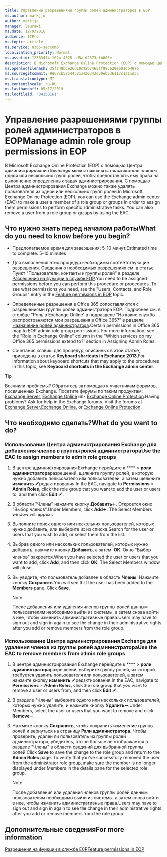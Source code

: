 ```yaml
---
title: Управление разрешениями группы ролей администраторов в EOP
ms.author: markjjo
author: markjjo
manager: laurawi
ms.date: 12/9/2016
audience: ITPro
ms.topic: article
ms.service: O365-seccomp
localization_priority: Normal
ms.assetid: 125834f4-1024-4325-ad5a-d2573cfb005e
description: В Microsoft Exchange Online Protection (EOP) с помощью Центра администрирования Exchange можно назначать пользователя членом одной или нескольких групп ролей, чтобы предоставлять ему права на выполнение определенных задач администрирования. С помощью Центра администрирования Exchange можно также удалять пользователя из одной или нескольких групп ролей.
ms.openlocfilehash: 35f248bce26d28c8ab7465ff983629eb01db407b
ms.sourcegitcommit: 9d67cb52544321a430343d39eb336112c1a11d35
ms.translationtype: MT
ms.contentlocale: ru-RU
ms.lasthandoff: 05/17/2019
ms.locfileid: "34150161"
---
```

# <a name="manage-admin-role-group-permissions-in-eop"></a><span data-ttu-id="01e7d-104">Управление разрешениями группы ролей администраторов в EOP</span><span class="sxs-lookup"><span data-stu-id="01e7d-104">Manage admin role group permissions in EOP</span></span>
  
<span data-ttu-id="01e7d-p102">В Microsoft Exchange Online Protection (EOP) с помощью Центра администрирования Exchange можно назначать пользователя членом одной или нескольких групп ролей, чтобы предоставлять ему права на выполнение определенных задач администрирования. С помощью Центра администрирования Exchange можно также удалять пользователя из одной или нескольких групп ролей.</span><span class="sxs-lookup"><span data-stu-id="01e7d-p102">In Microsoft Exchange Online Protection (EOP), you can use the Exchange admin center (EAC) to make a user a member of a role group or groups in order to assign them permissions to perform specific administrative tasks. You can also remove a user from a role group or groups by using the EAC.</span></span>
  
## <a name="what-do-you-need-to-know-before-you-begin"></a><span data-ttu-id="01e7d-107">Что нужно знать перед началом работы</span><span class="sxs-lookup"><span data-stu-id="01e7d-107">What do you need to know before you begin?</span></span>

- <span data-ttu-id="01e7d-108">Предполагаемое время для завершения: 5-10 минут.</span><span class="sxs-lookup"><span data-stu-id="01e7d-108">Estimated time to complete: 5-10 minutes</span></span>
    
- <span data-ttu-id="01e7d-p103">Для выполнения этих процедур необходимы соответствующие разрешения. Сведения о необходимых разрешениях см. в статье Пункт "Пользователи, контакты и группы ролей" в разделе [Разрешения на функции в службе EOP](feature-permissions-in-eop.md).</span><span class="sxs-lookup"><span data-stu-id="01e7d-p103">You need to be assigned permissions before you can perform this procedure or procedures. To see what permissions you need, see the "Users, Contacts, and Role Groups" entry in the [Feature permissions in EOP](feature-permissions-in-eop.md) topic.</span></span> 
    
- <span data-ttu-id="01e7d-p104">Определенные разрешения в Office 365 сопоставляются с разрешениями группы ролей администратора EOP. Подробнее см. в столбце "Роль в Exchange Online" в подразделе "На какие службы распространяются мои разрешения в Office 365?" в разделе [Назначение ролей администратора](https://go.microsoft.com/fwlink/p/?LinkId=286708).</span><span class="sxs-lookup"><span data-stu-id="01e7d-p104">Certain permissions in Office 365 map to EOP admin role group permissions. For more information, see the "Role in Exchange Online" column in the "Which services do my Office 365 permissions extend to?" section in [Assigning Admin Roles](https://go.microsoft.com/fwlink/p/?LinkId=286708).</span></span>
    
- <span data-ttu-id="01e7d-114">Сочетания клавиш для процедур, описанных в этой статье, приведены в статье **Keyboard shortcuts in Exchange 2013**.</span><span class="sxs-lookup"><span data-stu-id="01e7d-114">For information about keyboard shortcuts that may apply to the procedures in this topic, see **Keyboard shortcuts in the Exchange admin center**.</span></span>
    
> [!TIP]
> <span data-ttu-id="01e7d-p105">Возникли проблемы? Обратитесь за помощью к участникам форумов, посвященных Exchange. Посетите форумы по таким продуктам: [Exchange Server](https://go.microsoft.com/fwlink/p/?linkId=60612), [Exchange Online](https://go.microsoft.com/fwlink/p/?linkId=267542) или [Exchange Online Protection](https://go.microsoft.com/fwlink/p/?linkId=285351).</span><span class="sxs-lookup"><span data-stu-id="01e7d-p105">Having problems? Ask for help in the Exchange forums. Visit the forums at [Exchange Server](https://go.microsoft.com/fwlink/p/?linkId=60612),[Exchange Online](https://go.microsoft.com/fwlink/p/?linkId=267542), or [Exchange Online Protection](https://go.microsoft.com/fwlink/p/?linkId=285351).</span></span> 
  
## <a name="what-do-you-want-to-do"></a><span data-ttu-id="01e7d-118">Что необходимо сделать?</span><span class="sxs-lookup"><span data-stu-id="01e7d-118">What do you want to do?</span></span>

### <a name="use-the-eac-to-assign-members-to-admin-role-groups"></a><span data-ttu-id="01e7d-119">Использование Центра администрирования Exchange для добавления членов в группы ролей администратора</span><span class="sxs-lookup"><span data-stu-id="01e7d-119">Use the EAC to assign members to admin role groups</span></span>

1. <span data-ttu-id="01e7d-120">В центре администрирования Exchange перейдите к \*\*\*\* \> **роли администратора**разрешений, щелкните группу ролей, в которую нужно добавить пользователя или пользователей, а затем щелкните **изменить** ![значок](../media/ITPro-EAC-EditIcon.gif)редактирования.</span><span class="sxs-lookup"><span data-stu-id="01e7d-120">In the EAC, navigate to **Permissions** \> **Admin Roles**, click the role group that you want to add the user or users to, and then click **Edit** ![Edit icon](../media/ITPro-EAC-EditIcon.gif).</span></span>
    
2. <span data-ttu-id="01e7d-p106">В области "Члены" нажмите кнопку **Добавить**![Значок добавления](../media/ITPro-EAC-AddIcon.gif). Откроется окно "Выбор членов".</span><span class="sxs-lookup"><span data-stu-id="01e7d-p106">Under Members, click **Add**![Add Icon](../media/ITPro-EAC-AddIcon.gif). The Select Members window will appear.</span></span>
    
3. <span data-ttu-id="01e7d-123">Выполните поиск одного или нескольких пользователей, которых нужно добавить, или выберите их из списка.</span><span class="sxs-lookup"><span data-stu-id="01e7d-123">Search for the user or users that you wish to add, or select them from the list.</span></span>
    
4. <span data-ttu-id="01e7d-p107">Выбрав одного или нескольких пользователей, которых нужно добавить, нажмите кнопку **Добавить**, а затем  **ОК**. Окно "Выбор членов" закроется.</span><span class="sxs-lookup"><span data-stu-id="01e7d-p107">When you have selected the user or users that you want to add, click **Add**, and then click **OK**. The Select Members window will close.</span></span>
    
5. <span data-ttu-id="01e7d-p108">Вы увидите, что пользователь добавлен в область **Члены**. Нажмите кнопку **Сохранить**.</span><span class="sxs-lookup"><span data-stu-id="01e7d-p108">You will see that the user has been added to the **Members** pane. Click **Save**.</span></span>
    
    > [!NOTE]
    > <span data-ttu-id="01e7d-128">После добавления или удаления членов группы ролей данным пользователям необходимо выйти из системы, а затем снова войти в нее, чтобы изменить административные права.</span><span class="sxs-lookup"><span data-stu-id="01e7d-128">Users may have to sign out and sign in again to see the change in their administrative rights after you add or remove members from the role group.</span></span> 
  
### <a name="use-the-eac-to-remove-members-from-admin-role-groups"></a><span data-ttu-id="01e7d-129">Использование Центра администрирования Exchange для удаления членов из группы ролей администратора</span><span class="sxs-lookup"><span data-stu-id="01e7d-129">Use the EAC to remove members from admin role groups</span></span>

1. <span data-ttu-id="01e7d-130">В центре администрирования Exchange перейдите к \*\*\*\* \> **роли администратора**разрешений, выберите группу ролей, из которой требуется удалить пользователя или пользователей, а затем нажмите кнопку **изменить** ![значок](../media/ITPro-EAC-EditIcon.gif)редактирования.</span><span class="sxs-lookup"><span data-stu-id="01e7d-130">In the EAC, navigate to **Permissions** \> **Admin Roles**, click the role group that you want to remove a user or users from, and then click **Edit** ![Edit icon](../media/ITPro-EAC-EditIcon.gif).</span></span>
    
2. <span data-ttu-id="01e7d-131">В разделе "Члены" выберите одного или нескольких пользователей, которых нужно удалить, и нажмите кнопку **Удалить**![Значок "Удалить"](../media/ITPro-EAC-RemoveIcon.gif).</span><span class="sxs-lookup"><span data-stu-id="01e7d-131">Under Members, select the user or users that you want to remove and click **Remove**![Remove icon](../media/ITPro-EAC-RemoveIcon.gif).</span></span>
    
3. <span data-ttu-id="01e7d-p109">Нажмите кнопку **Сохранить**, чтобы сохранить изменение группы ролей и вернуться на страницу **Роли администратора**. Чтобы проверить, удален ли пользователь из группы ролей администратора, убедитесь, что он больше не отображается в разделе "Члены" в области сведений для выбранной группы ролей.</span><span class="sxs-lookup"><span data-stu-id="01e7d-p109">Click **Save** to save the change to the role group and return to the **Admin Roles** page. To verify that you've successfully removed the user from the administrator role group, make sure the member is no longer displayed under Members in the details pane for the selected role group.</span></span> 
    
    > [!NOTE]
    > <span data-ttu-id="01e7d-134">После добавления или удаления членов группы ролей данным пользователям необходимо выйти из системы, а затем снова войти в нее, чтобы изменить административные права.</span><span class="sxs-lookup"><span data-stu-id="01e7d-134">Users may have to sign out and sign in again to see the change in their administrative rights after you add or remove members from the role group.</span></span> 
  
## <a name="for-more-information"></a><span data-ttu-id="01e7d-135">Дополнительные сведения</span><span class="sxs-lookup"><span data-stu-id="01e7d-135">For more information</span></span>

[<span data-ttu-id="01e7d-136">Разрешения на функции в службе EOP</span><span class="sxs-lookup"><span data-stu-id="01e7d-136">Feature permissions in EOP</span></span>](feature-permissions-in-eop.md)
  

